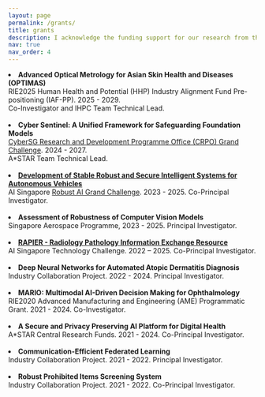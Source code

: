 ```yaml
---
layout: page
permalink: /grants/
title: grants
description: I acknowledge the funding support for our research from the following grants and projects
nav: true
nav_order: 4
---
```

<li>
<b>Advanced Optical Metrology for Asian Skin Health and Diseases (OPTIMAS)</b><br>
RIE2025 Human Health and Potential (HHP) Industry Alignment Fund Pre-positioning (IAF-PP). 2025 - 2029.<br>
Co-Investigator and IHPC Team Technical Lead.
</li><br>
<li>
<b>Cyber Sentinel: A Unified Framework for Safeguarding Foundation Models</b><br>
<a href="https://www.ntu.edu.sg/crpo/crpo-verticals/grant-management/grand-challenge">CyberSG Research and Development Programme Office (CRPO) Grand Challenge</a>. 2024 - 2027.<br>
A*STAR Team Technical Lead.
</li><br>
<li>
<b><a href="https://aisingapore.org/development-of-stable-robust-and-secure-intelligent-systems-for-autonomous-vehicles/#:~:text=This%20project%20will%20harness%20the,adversarial%20attacks%20in%20complex%20environments.">Development of Stable Robust and Secure Intelligent Systems for Autonomous Vehicles</a></b><br>
AI Singapore <a href="https://connect.aisingapore.org/2023/07/s20m-research-funding-to-address-challenges-related-to-the-increasing-use-of-ai-in-emerging-applications/">Robust AI Grand Challenge</a>. 2023 - 2025. Co-Principal Investigator.
</li><br>
<li>  
<b>Assessment of Robustness of Computer Vision Models</b><br>
Singapore Aerospace Programme, 2023 - 2025. Principal Investigator.
</li><br>
<li>
<b><a href="https://aisingapore.org/ottc-call-awardees/rapier-radiology-pathology-information-exchange-resource/">RAPIER - Radiology Pathology Information Exchange Resource</a></b><br>
AI Singapore Technology Challenge. 2022 – 2025. Co-Principal Investigator.
</li><br>
<li>  
<b>Deep Neural Networks for Automated Atopic Dermatitis Diagnosis</b><br>
Industry Collaboration Project. 2022 - 2024. Principal Investigator.
</li><br>
<li>
<b>MARIO: Multimodal AI-Driven Decision Making for Ophthalmology</b><br>
RIE2020 Advanced Manufacturing and Engineering (AME) Programmatic Grant. 2021 - 2024. Co-Investigator.
</li><br>
<li>
<b>A Secure and Privacy Preserving AI Platform for Digital Health</b><br>
A*STAR Central Research Funds. 2021 - 2024. Co-Principal Investigator.
</li><br>
<li>
<b>Communication-Efficient Federated Learning</b><br>
Industry Collaboration Project. 2021 - 2022. Principal Investigator.
</li><br>
<li>
<b>Robust Prohibited Items Screening System</b><br>
Industry Collaboration Project. 2021 - 2022. Co-Principal Investigator.
</li><br>

